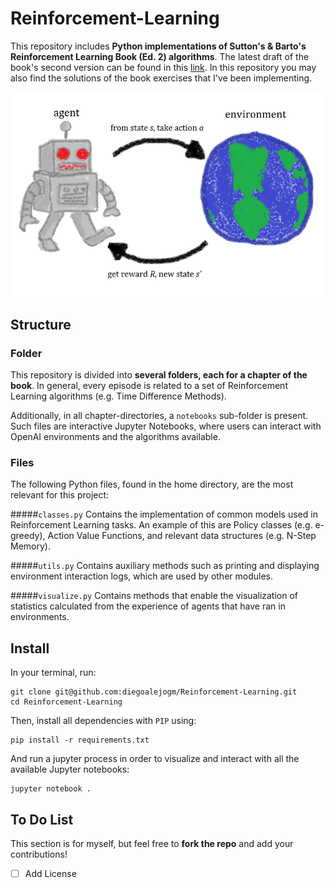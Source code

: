 # Reinforcement-Learning
This repository includes **Python implementations of Sutton's &amp; Barto's Reinforcement Learning Book (Ed. 2) algorithms**. The latest draft of the book's second version can be found in this [link](http://incompleteideas.net/book/the-book-2nd.html ). In this repository you may also find the solutions of the book exercises that I've been implementing.

<img src=".assets/Rl_agent.png" width="550" >
<!-- Image taken from https://simple.wikipedia.org/wiki/Reinforcement_Learning-->

## Structure

### Folder
This repository is divided into **several folders, each for a chapter of the book**. In general, every episode is related to a set of Reinforcement Learning algorithms (e.g. Time Difference Methods).

Additionally, in all chapter-directories, a `notebooks` sub-folder is present. Such files are interactive Jupyter Notebooks, where users can interact with OpenAI environments and the algorithms available.

### Files

The following Python files, found in the home directory, are the most relevant for this project:

#####```classes.py``` 
Contains the implementation of common models used in Reinforcement Learning tasks. An example of this are Policy classes (e.g. e-greedy), Action Value Functions, and relevant data structures (e.g. N-Step Memory).

#####```utils.py``` 
Contains auxiliary methods such as printing and displaying environment interaction logs, which are used by other modules.

#####```visualize.py``` 
Contains methods that enable the visualization of statistics calculated from the experience of agents that have ran in environments.

## Install

In your terminal, run:

```
git clone git@github.com:diegoalejogm/Reinforcement-Learning.git
cd Reinforcement-Learning
```
Then, install all dependencies with `PIP` using:

```
pip install -r requirements.txt
```

And run a jupyter process in order to visualize and interact with all the available Jupyter notebooks:

```
jupyter notebook .
```

## To Do List
This section is for myself, but feel free to **fork the repo** and add your contributions!

- [ ] Add License
